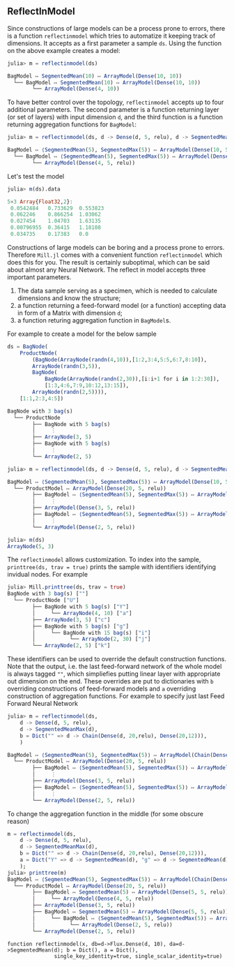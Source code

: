 ## ReflectInModel

 Since constructions of large models can be a process prone to errors, there is a function `reflectinmodel` which tries to automatize it keeping track of dimensions. It accepts as a first parameter a sample `ds`. Using the function on the above example creates a model:
```julia
julia> m = reflectinmodel(ds)

BagModel ↦ SegmentedMean(10) ↦ ArrayModel(Dense(10, 10))
  └── BagModel ↦ SegmentedMean(10) ↦ ArrayModel(Dense(10, 10))
        └── ArrayModel(Dense(4, 10))
```

To have better control over the topology, `reflectinmodel` accepts up to four additional parameters. The second parameter is a function returning layer (or set of layers) with input dimension `d`, and the third function is a function returning aggregation functions for `BagModel`:
```julia
julia> m = reflectinmodel(ds, d -> Dense(d, 5, relu), d -> SegmentedMeanMax(d))

BagModel ↦ ⟨SegmentedMean(5), SegmentedMax(5)⟩ ↦ ArrayModel(Dense(10, 5, relu))
  └── BagModel ↦ ⟨SegmentedMean(5), SegmentedMax(5)⟩ ↦ ArrayModel(Dense(10, 5, relu))
        └── ArrayModel(Dense(4, 5, relu))
```

Let's test the model
```julia
julia> m(ds).data

5×3 Array{Float32,2}:
 0.0542484   0.733629  0.553823
 0.062246    0.866254  1.03062 
 0.027454    1.04703   1.63135 
 0.00796955  0.36415   1.18108 
 0.034735    0.17383   0.0
```

Constructions of large models can be boring and a process prone to errors. Therefore `Mill.jl` comes with a convenient function `reflectinmodel` which does this for you. The result is certainly suboptimal, which can be said about almost any Neural Network. The reflect in model accepts three important parameters.
1. The data sample serving as a specimen, which is needed to calculate dimensions and know the structure;
2. a function returning a feed-forward model (or a function) accepting data in form of a Matrix with dimension `d`;
3. a function returing aggregation function in `BagModel`s.

For example to create a model for the below sample
```julia
ds = BagNode(
    ProductNode(
        (BagNode(ArrayNode(randn(4,10)),[1:2,3:4,5:5,6:7,8:10]),
        ArrayNode(randn(3,5)),
        BagNode(
            BagNode(ArrayNode(randn(2,30)),[i:i+1 for i in 1:2:30]),
            [1:3,4:6,7:9,10:12,13:15]),
        ArrayNode(randn(2,5)))),
    [1:1,2:3,4:5])

BagNode with 3 bag(s)
  └── ProductNode
        ├── BagNode with 5 bag(s)
        │     ⋮
        ├── ArrayNode(3, 5)
        ├── BagNode with 5 bag(s)
        │     ⋮
        └── ArrayNode(2, 5)

julia> m = reflectinmodel(ds, d -> Dense(d, 5, relu), d -> SegmentedMeanMax(d))

BagModel ↦ ⟨SegmentedMean(5), SegmentedMax(5)⟩ ↦ ArrayModel(Dense(10, 5, relu))
  └── ProductModel ↦ ArrayModel(Dense(20, 5, relu))
        ├── BagModel ↦ ⟨SegmentedMean(5), SegmentedMax(5)⟩ ↦ ArrayModel(Dense(10, 5, relu))
        │     ⋮
        ├── ArrayModel(Dense(3, 5, relu))
        ├── BagModel ↦ ⟨SegmentedMean(5), SegmentedMax(5)⟩ ↦ ArrayModel(Dense(10, 5, relu))
        │     ⋮
        └── ArrayModel(Dense(2, 5, relu))

julia> m(ds)
ArrayNode(5, 3)
```

The `reflectinmodel` allows customization. To index into the sample, `printtree(ds, trav = true)` prints the sample with identifiers identifying invidual nodes. For example
```julia
julia> Mill.printtree(ds, trav = true)
BagNode with 3 bag(s) [""]
  └── ProductNode ["U"]
        ├── BagNode with 5 bag(s) ["Y"]
        │     └── ArrayNode(4, 10) ["a"]
        ├── ArrayNode(3, 5) ["c"]
        ├── BagNode with 5 bag(s) ["g"]
        │     └── BagNode with 15 bag(s) ["i"]
        │           └── ArrayNode(2, 30) ["j"]
        └── ArrayNode(2, 5) ["k"]
```
These identifiers can be used to override the default construction functions. Note that the output, i.e. the last feed-forward network of the whole model is always tagged `""`, which simpliefies putting linear layer with appropriate out dimension on the end. These overrides are put to dictionaries with `b` overriding constructions of feed-forward models and `a` overriding construction of aggregation functions. For example to specify just last Feed Forward Neural Network
```julia
julia> m = reflectinmodel(ds, 
    d -> Dense(d, 5, relu), 
    d -> SegmentedMeanMax(d),
    b = Dict("" => d -> Chain(Dense(d, 20,relu), Dense(20,12))),
    )

BagModel ↦ ⟨SegmentedMean(5), SegmentedMax(5)⟩ ↦ ArrayModel(Chain(Dense(10, 20, relu), Dense(20, 12)))
  └── ProductModel ↦ ArrayModel(Dense(20, 5, relu))
        ├── BagModel ↦ ⟨SegmentedMean(5), SegmentedMax(5)⟩ ↦ ArrayModel(Dense(10, 5, relu))
        │     ⋮
        ├── ArrayModel(Dense(3, 5, relu))
        ├── BagModel ↦ ⟨SegmentedMean(5), SegmentedMax(5)⟩ ↦ ArrayModel(Dense(10, 5, relu))
        │     ⋮
        └── ArrayModel(Dense(2, 5, relu))
```

To change the aggregation function in the middle (for some obscure reason)
```julia
m = reflectinmodel(ds, 
    d -> Dense(d, 5, relu), 
    d -> SegmentedMeanMax(d),
    b = Dict("" => d -> Chain(Dense(d, 20,relu), Dense(20,12))),
    a = Dict("Y" => d -> SegmentedMean(d), "g" => d -> SegmentedMean(d))
    );
julia> printtree(m)
BagModel ↦ ⟨SegmentedMean(5), SegmentedMax(5)⟩ ↦ ArrayModel(Chain(Dense(10, 20, relu), Dense(20, 12)))
  └── ProductModel ↦ ArrayModel(Dense(20, 5, relu))
        ├── BagModel ↦ SegmentedMean(5) ↦ ArrayModel(Dense(5, 5, relu))
        │     └── ArrayModel(Dense(4, 5, relu))
        ├── ArrayModel(Dense(3, 5, relu))
        ├── BagModel ↦ SegmentedMean(5) ↦ ArrayModel(Dense(5, 5, relu))
        │     └── BagModel ↦ ⟨SegmentedMean(5), SegmentedMax(5)⟩ ↦ ArrayModel(Dense(10, 5, relu))
        │           └── ArrayModel(Dense(2, 5, relu))
        └── ArrayModel(Dense(2, 5, relu))
```
```
function reflectinmodel(x, db=d->Flux.Dense(d, 10), da=d->SegmentedMean(d); b = Dict(), a = Dict(),
               single_key_identity=true, single_scalar_identity=true)

```
